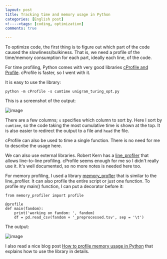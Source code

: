 ```yaml
---
layout: post
title: Tracking time and memory usage in Python
categories: [English post]
<!---->tags: [coding, optimization]
comments: true

---
```


To optimize code, the first thing is to figure out which part of the code caused the slowliness/bulkiness. That is, we need a profile of the time/memory consumption for each part, ideally each line, of the code. 

For time profiling, Python comes with very good libraries [cProfile and Profile](https://docs.python.org/3.5/library/profile.html). cProfile is faster, so I went with it. 

It is easy to use the library:

`python -m cProfile -s cumtime unigram_turing_opt.py`

This is a screenshot of the output:

![image]({{site.baseurl}}/img/2017-03-25-time.png)

There are a few columns; `s` specifies which column to sort by. Here I sort by `cumtime`, so the code taking the most cumulative time is shown at the top. It is also easier to redirect the output to a file and `head` the file.

cProfile can also be used to time a single function. There is no need for me to describe the usage here.

We can also use external libraries. Robert Kern has a [line_profiler](https://github.com/rkern/line_profiler) that allows line-to-line profiling. cProfile seems enough for me so I didn't really use it. It's well documented, so no more notes is needed here too.

For memory profiling, I used a library [memory_profler](https://pypi.python.org/pypi/memory_profiler) that is similar to the line_profiler. It can also profile the entire script or just one function. To profile my main() function, I can put a decorator before it:

	from memory_profiler import profile

	@profile
	def main(fandom):
    	print('working on fandom: ', fandom)
    	df = pd.read_csv(fandom + '_preprocessed.tsv', sep = '\t')

The output:

![image]({{site.baseurl}}/img/2017-03-25-memory.png)

I also read a nice blog post [How to profile memory usage in Python](https://www.pluralsight.com/blog/tutorials/how-to-profile-memory-usage-in-python) that explains how to use the library in details.

